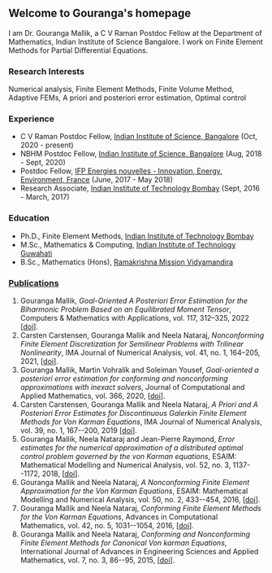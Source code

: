 ## Welcome to Gouranga's homepage                            

I am Dr. Gouranga Mallik, a C V Raman Postdoc Fellow at the Department of Mathematics, Indian Institute of Science Bangalore. I work on Finite Element Methods for Partial Differential Equations.

### Research Interests

Numerical analysis, Finite Element Methods, Finite Volume Method, Adaptive FEMs, A priori and posteriori error estimation,  Optimal control

### Experience

- C V Raman Postdoc Fellow, [Indian Institute of Science, Bangalore](http://www.math.iisc.ac.in/) (Oct, 2020 - present)
- NBHM Postdoc Fellow, [Indian Institute of Science, Bangalore](http://www.math.iisc.ac.in/) (Aug, 2018 - Sept, 2020)
- Postdoc Fellow, [IFP Energies nouvelles - Innovation, Energy, Environment, France](https://www.ifpenergiesnouvelles.com/) (June, 2017 - May 2018)
- Research Associate, [Indian Institute of Technology Bombay](http://www.math.iitb.ac.in/) (Sept, 2016 - March, 2017)

### Education

- Ph.D., Finite Element Methods, [Indian Institute of Technology Bombay](http://www.math.iitb.ac.in/)
- M.Sc., Mathematics & Computing, [Indian Institute of Technology Guwahati](https://www.iitg.ac.in/maths/)
- B.Sc., Mathematics (Hons), [Ramakrishna Mission Vidyamandira](http://vidyamandira.ac.in/)


### [Publications](https://www.researchgate.net/profile/Gouranga-Mallik)

1. Gouranga Mallik, *Goal-Oriented A Posteriori Error Estimation for the Biharmonic
   Problem Based on an Equilibrated Moment Tensor*, Computers & Mathematics with
   Applications, vol. 117, 312–325, 2022 [[doi](https://doi.org/10.1016/j.camwa.2022.04.021)].
2. Carsten Carstensen, Gouranga Mallik and Neela Nataraj, *Nonconforming Finite
   Element Discretization for Semilinear Problems with Trilinear Nonlinearity*, IMA
   Journal of Numerical Analysis, vol. 41, no. 1, 164–205, 2021, [[doi](https://doi.org/10.1093/imanum/drz071)].   
3. Gouranga Mallik, Martin Vohralík and Soleiman Yousef, *Goal-oriented a posteriori
   error estimation for conforming and nonconforming approximations with inexact
   solvers*, Journal of Computational and Applied Mathematics, vol. 366, 2020, [[doi](https://doi.org/10.1016/j.cam.2019.112367)].   
4. Carsten Carstensen, Gouranga Mallik and Neela Nataraj, *A Priori and A Posteriori Error Estimates for Discontinuous Galerkin Finite Element Methods for    Von Karman Equations*,  IMA Journal of Numerical Analysis, vol. 39, no. 1, 167--200, 2019 [[doi](https://doi.org/10.1093/imanum/dry003)]. 
5. Gouranga Mallik, Neela Nataraj and Jean-Pierre Raymond, *Error estimates for the numerical approximation of a  distributed optimal control problem          governed by the von Karman equations*, ESAIM: Mathematical Modelling and Numerical Analysis, vol. 52, no. 3, 1137--1172, 2018, 
   [[doi](https://doi.org/10.1051/m2an/2018023)].
6. Gouranga Mallik and Neela Nataraj, *A Nonconforming Finite Element Approximation for the Von Karman Equations*, ESAIM: Mathematical Modelling and          Numerical Analysis, vol. 50, no. 2, 433--454, 2016, [[doi](https://doi.org/10.1051/m2an/2015052)].
7. Gouranga Mallik and Neela Nataraj, *Conforming Finite Element Methods for the Von Karman Equations*, Advances in Computational Mathematics, vol. 42, no.    5, 1031--1054, 2016, [[doi](https://doi.org/10.1007/s10444-016-9452-5)].
8. Gouranga Mallik and Neela Nataraj, *Conforming and Nonconforming Finite Element Methods for Canonical Von karman Equations*, International Journal of      Advances in Engineering Sciences and Applied Mathematics, vol. 7, no. 3, 86--95, 2015, 
   [[doi](https://doi.org/10.1007/s12572-015-0137-y)].
   
   

